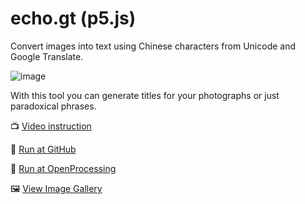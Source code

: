 # echo.gt (p5.js)
Convert images into text using Chinese characters from Unicode and Google Translate.

![image](https://user-images.githubusercontent.com/38255514/163546192-ddceb332-7b1c-4ff1-b0de-38e1eb29f5c0.png)

With this tool you can generate titles for your photographs or just paradoxical phrases.

📺 [Video instruction](https://www.youtube.com/watch?v=7TDf6wg8CHE)

🚀 [Run at GitHub](https://hayabuzo.github.io/echo.gt/)

🏓 [Run at OpenProcessing](https://openprocessing.org/sketch/1452110)

🖼 [View Image Gallery](https://vk.com/album90461523_260324949)
